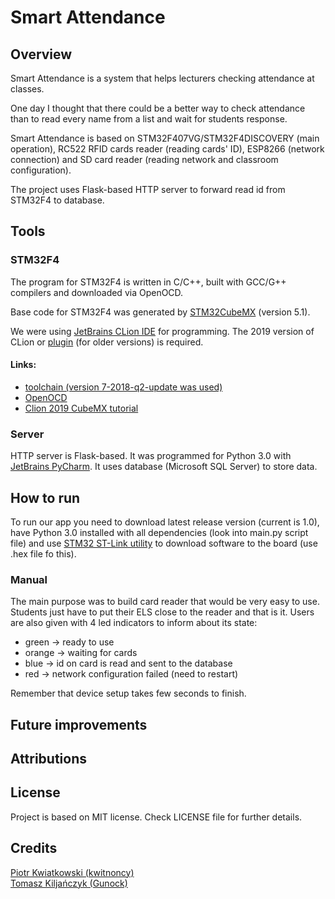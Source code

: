# Smart Attendance

## Overview
Smart Attendance is a system that helps lecturers checking attendance at classes.

One day I thought that there could be a better way to check attendance than to read every name from a list and wait for 
students response.  

Smart Attendance is based on STM32F407VG/STM32F4DISCOVERY (main operation), RC522 RFID cards reader (reading cards' ID), 
ESP8266 (network connection) and SD card reader (reading network and classroom configuration).

The project uses Flask-based HTTP server to forward read id from STM32F4 to database.

## Tools
### STM32F4
The program for STM32F4 is written in C/C++, built with GCC/G++ compilers and downloaded via OpenOCD.<br>

Base code for STM32F4 was generated by [STM32CubeMX](https://www.st.com/en/development-tools/stm32cubemx.html) (version 5.1).<br>

We were using [JetBrains CLion IDE](https://www.jetbrains.com/clion/) for programming. The 2019 version of CLion or [plugin](https://plugins.jetbrains.com/plugin/10115-openocd--stm32cubemx-support-for-arm-embedded-development) (for older versions) is required.

#### Links:
- [toolchain (version 7-2018-q2-update was used)](https://developer.arm.com/tools-and-software/open-source-software/developer-tools/gnu-toolchain/gnu-rm/downloads)
- [OpenOCD](https://github.com/gnu-mcu-eclipse/openocd/releases)
- [Clion 2019 CubeMX tutorial](https://blog.jetbrains.com/clion/2019/02/clion-2019-1-eap-clion-for-embedded-development-part-iii/)

### Server
HTTP server is Flask-based. It was programmed for Python 3.0 with [JetBrains PyCharm](https://www.jetbrains.com/pycharm/). It uses database (Microsoft SQL Server) to store data.

## How to run
To run our app you need to download latest release version (current is 1.0), have Python 3.0 installed with all dependencies (look into main.py script file) and use [STM32 ST-Link utility](https://www.st.com/en/development-tools/stsw-link004.html) to download software to the board (use .hex file fo this).

### Manual
The main purpose was to build card reader that would be very easy to use. Students just have to put their ELS close to the reader and that is it. Users are also given with 4 led indicators to inform about its state:
- green -> ready to use
- orange -> waiting for cards
- blue -> id on card is read and sent to the database
- red -> network configuration failed (need to restart)

Remember that device setup takes few seconds to finish.
     
## Future improvements
     
## Attributions
     
## License
Project is based on MIT license. Check LICENSE file for further details.
     
## Credits
[Piotr Kwiatkowski (kwitnoncy)](https://github.com/kwitnoncy)<br>
[Tomasz Kiljańczyk (Gunock)](https://github.com/Gunock)
